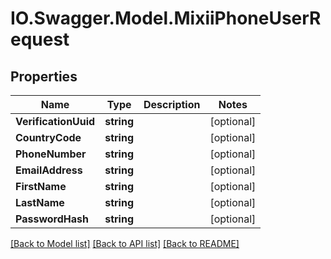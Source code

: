 # IO.Swagger.Model.MixiiPhoneUserRequest
## Properties

Name | Type | Description | Notes
------------ | ------------- | ------------- | -------------
**VerificationUuid** | **string** |  | [optional] 
**CountryCode** | **string** |  | [optional] 
**PhoneNumber** | **string** |  | [optional] 
**EmailAddress** | **string** |  | [optional] 
**FirstName** | **string** |  | [optional] 
**LastName** | **string** |  | [optional] 
**PasswordHash** | **string** |  | [optional] 

[[Back to Model list]](../README.md#documentation-for-models) [[Back to API list]](../README.md#documentation-for-api-endpoints) [[Back to README]](../README.md)

